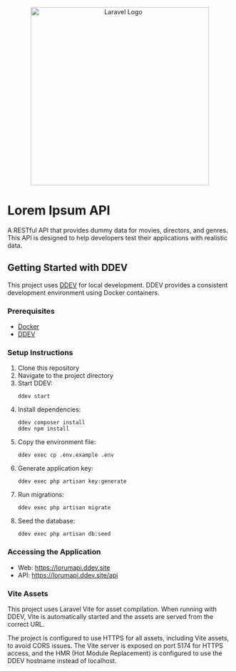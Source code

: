 <p align="center"><a href="https://laravel.com" target="_blank"><img src="https://raw.githubusercontent.com/laravel/art/master/logo-lockup/5%20SVG/2%20CMYK/1%20Full%20Color/laravel-logolockup-cmyk-red.svg" width="400" alt="Laravel Logo"></a></p>

# Lorem Ipsum API

A RESTful API that provides dummy data for movies, directors, and genres. This API is designed to help developers test their applications with realistic data.

## Getting Started with DDEV

This project uses [DDEV](https://ddev.readthedocs.io/) for local development. DDEV provides a consistent development environment using Docker containers.

### Prerequisites

- [Docker](https://www.docker.com/products/docker-desktop)
- [DDEV](https://ddev.readthedocs.io/en/stable/users/install/)

### Setup Instructions

1. Clone this repository
2. Navigate to the project directory
3. Start DDEV:
   ```
   ddev start
   ```
4. Install dependencies:
   ```
   ddev composer install
   ddev npm install
   ```
5. Copy the environment file:
   ```
   ddev exec cp .env.example .env
   ```
6. Generate application key:
   ```
   ddev exec php artisan key:generate
   ```
7. Run migrations:
   ```
   ddev exec php artisan migrate
   ```
8. Seed the database:
   ```
   ddev exec php artisan db:seed
   ```

### Accessing the Application

- Web: https://lorumapi.ddev.site
- API: https://lorumapi.ddev.site/api

### Vite Assets

This project uses Laravel Vite for asset compilation. When running with DDEV, Vite is automatically started and the assets are served from the correct URL.

The project is configured to use HTTPS for all assets, including Vite assets, to avoid CORS issues. The Vite server is exposed on port 5174 for HTTPS access, and the HMR (Hot Module Replacement) is configured to use the DDEV hostname instead of localhost.
